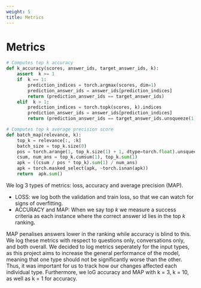 ```yaml
---
weight: 5
title: Metrics
---
```


# Metrics 
```python
# Computes top k accuracy
def k_accuracy(scores, answer_ids, target_answer_ids, k):
    assert  k >= 1
    if  k == 1:
        prediction_indices = torch.argmax(scores, dim=1)
        prediction_answer_ids = answer_ids[prediction_indices]
        return (prediction_answer_ids == target_answer_ids)
    elif  k > 1:
        prediction_indices = torch.topk(scores, k).indices
        prediction_answer_ids = answer_ids[prediction_indices]
        return (prediction_answer_ids == target_answer_ids.unsqueeze(1)).any(1)

# Computes top k average precision score
def batch_map(relevance, k):
    top_k = relevance[:, :k]
    batch_size = top_k.size(0)
    pos = torch.arange(1, top_k.size(1) + 1, dtype=torch.float).unsqueeze(0).repeat(batch_size, 1).to(top_k.device)
    csum, num_ans = top_k.cumsum(1), top_k.sum(1)
    apk = ((csum / pos * top_k).sum(1) / num_ans)
    apk = torch.masked_select(apk, ~torch.isnan(apk))
    return  apk.sum()
```

We log 3 types of metrics: loss, accuracy and average precision (MAP). 
* LOSS: we log both the validation and train loss, so that we can watch for signs of overfitting. 
* ACCURACY and MAP: When we say top *k* we measure a success criteria as each instance where  the correct answer id lies in the top *k* ranking. 

MAP penalises answers lower in the ranking while accuracy is blind to this.
We log these metrics with respect to questions only, conversations only, and both overall. We decided to log metrics seperately for the input types, as this project aims to increase the general performance of the model, meaning that one type should not be significantly worse than the other. Thus, it was important for us to track how our changes affected each individual type. Furthermore, we loG accuracy and MAP with k = 3, k = 10, as well as k = 1 for accuracy. 
